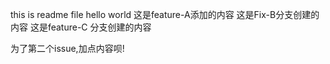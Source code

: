 this is readme file
hello world
这是feature-A添加的内容
这是Fix-B分支创建的内容
这是feature-C 分支创建的内容

为了第二个issue,加点内容呗!
